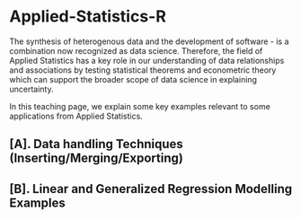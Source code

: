 # Applied-Statistics-R

The synthesis of heterogenous data and the development of software - is a combination now recognized as data science. Therefore, the field of Applied Statistics has a key role in our understanding of data relationships and associations by testing statistical theorems and econometric theory which can support the broader scope of data science in explaining uncertainty. 

In this teaching page, we explain some key examples relevant to some applications from Applied Statistics. 

## [A]. Data handling Techniques (Inserting/Merging/Exporting)


## [B]. Linear and Generalized Regression Modelling Examples
